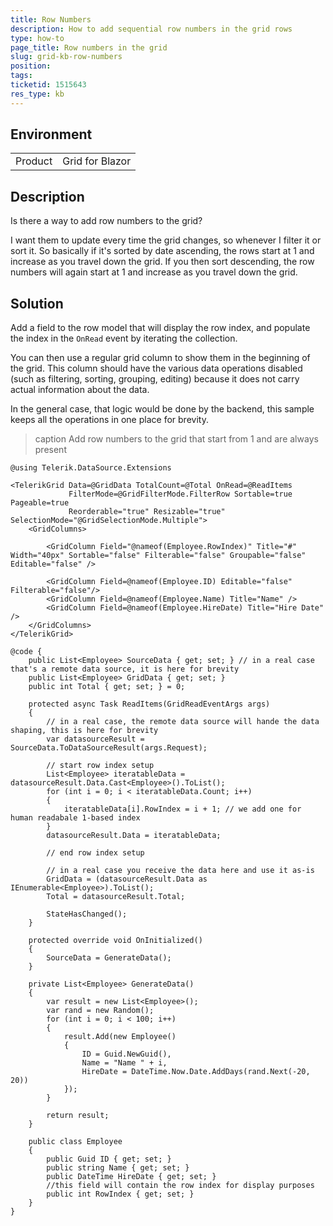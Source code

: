 ```yaml
---
title: Row Numbers
description: How to add sequential row numbers in the grid rows
type: how-to
page_title: Row numbers in the grid
slug: grid-kb-row-numbers
position: 
tags: 
ticketid: 1515643
res_type: kb
---
```


## Environment
<table>
	<tbody>
		<tr>
			<td>Product</td>
			<td>Grid for Blazor</td>
		</tr>
	</tbody>
</table>


## Description
Is there a way to add row numbers to the grid? 

I want them to update every time the grid changes, so whenever I filter it or sort it. So basically if it's sorted by date ascending, the rows start at 1 and increase as you travel down the grid.  If you then sort descending, the row numbers will again start at 1 and increase as you travel down the grid.

## Solution
Add a field to the row model that will display the row index, and populate the index in the `OnRead` event by iterating the collection.

You can then use a regular grid column to show them in the beginning of the grid. This column should have the various data operations disabled (such as filtering, sorting, grouping, editing) because it does not carry actual information about the data.

In the general case, that logic would be done by the backend, this sample keeps all the operations in one place for brevity.

>caption Add row numbers to the grid that start from 1 and are always present

````CSHTML
@using Telerik.DataSource.Extensions

<TelerikGrid Data=@GridData TotalCount=@Total OnRead=@ReadItems
             FilterMode=@GridFilterMode.FilterRow Sortable=true Pageable=true 
             Reorderable="true" Resizable="true" SelectionMode="@GridSelectionMode.Multiple">
    <GridColumns>
    
        <GridColumn Field="@nameof(Employee.RowIndex)" Title="#" Width="40px" Sortable="false" Filterable="false" Groupable="false" Editable="false" />
        
        <GridColumn Field=@nameof(Employee.ID) Editable="false" Filterable="false"/>
        <GridColumn Field=@nameof(Employee.Name) Title="Name" />
        <GridColumn Field=@nameof(Employee.HireDate) Title="Hire Date" />
    </GridColumns>
</TelerikGrid>

@code {
    public List<Employee> SourceData { get; set; } // in a real case that's a remote data source, it is here for brevity
    public List<Employee> GridData { get; set; }
    public int Total { get; set; } = 0;

    protected async Task ReadItems(GridReadEventArgs args)
    {
        // in a real case, the remote data source will hande the data shaping, this is here for brevity
        var datasourceResult = SourceData.ToDataSourceResult(args.Request);

        // start row index setup
        List<Employee> iteratableData = datasourceResult.Data.Cast<Employee>().ToList();
        for (int i = 0; i < iteratableData.Count; i++)
        {
            iteratableData[i].RowIndex = i + 1; // we add one for human readabale 1-based index
        }
        datasourceResult.Data = iteratableData;

        // end row index setup

        // in a real case you receive the data here and use it as-is
        GridData = (datasourceResult.Data as IEnumerable<Employee>).ToList();
        Total = datasourceResult.Total;

        StateHasChanged();
    }

    protected override void OnInitialized()
    {
        SourceData = GenerateData();
    }

    private List<Employee> GenerateData()
    {
        var result = new List<Employee>();
        var rand = new Random();
        for (int i = 0; i < 100; i++)
        {
            result.Add(new Employee()
            {
                ID = Guid.NewGuid(),
                Name = "Name " + i,
                HireDate = DateTime.Now.Date.AddDays(rand.Next(-20, 20))
            });
        }

        return result;
    }

    public class Employee
    {
        public Guid ID { get; set; }
        public string Name { get; set; }
        public DateTime HireDate { get; set; }
        //this field will contain the row index for display purposes
        public int RowIndex { get; set; }
    }
}
````

